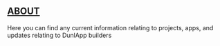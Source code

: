 ## [ABOUT](https://jalen-dunlap.github.io/about.html)

Here you can find any current information relating to projects, apps, and updates relating to DunlApp builders
